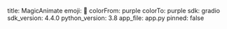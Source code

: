 title: MagicAnimate
emoji: 💃
colorFrom: purple
colorTo: purple
sdk: gradio
sdk_version: 4.4.0
python_version: 3.8
app_file: app.py
pinned: false